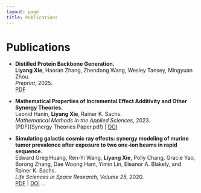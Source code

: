 ```yaml
---
layout: page
title: Publications
---
```


# Publications

- **Distilled Protein Backbone Generation.**  
  **Liyang Xie**, Haoran Zhang, Zhendong Wang, Wesley Tansey, Mingyuan Zhou.  
  *Preprint*, 2025.  
  [PDF](arxiv_proteinDistillation_v1.pdf)

- **Mathematical Properties of Incremental Effect Additivity
and Other Synergy Theories.**  
  Leonid Hanin, **Liyang Xie**, Rainer K. Sachs.  
  *Mathematical Methods in the Applied Sciences*, 2023.  
  [PDF](Synergy Theories Paper.pdf) | [DOI](https://doi.org/10.1002/mma.9387)
  
- **Simulating galactic cosmic ray effects: synergy
modeling of murine tumor prevalence after exposure to two one-ion beams in rapid sequence.**  
  Edward Greg Huang, Ren-Yi Wang, **Liyang Xie**, Polly Chang, Gracie Yao, Borong Zhang, Dae Woong
Ham, Yimin Lin, Eleanor A. Blakely, and Rainer K. Sachs.  
  *Life Sciences in Space Research, Volume 25*, 2020.  
  [PDF](IEA_paper.pdf) | [DOI](https://doi.org/10.1016/j.lssr.2020.01.001) 
  ...
